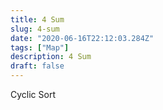 ```yaml
---
title: 4 Sum
slug: 4-sum
date: "2020-06-16T22:12:03.284Z"
tags: ["Map"]
description: 4 Sum
draft: false
---
```


Cyclic Sort